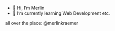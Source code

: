 - 👋 Hi, I’m Merlin
- 🌱 I’m currently learning Web Development etc.
  
all over the place: @merlinkraemer

